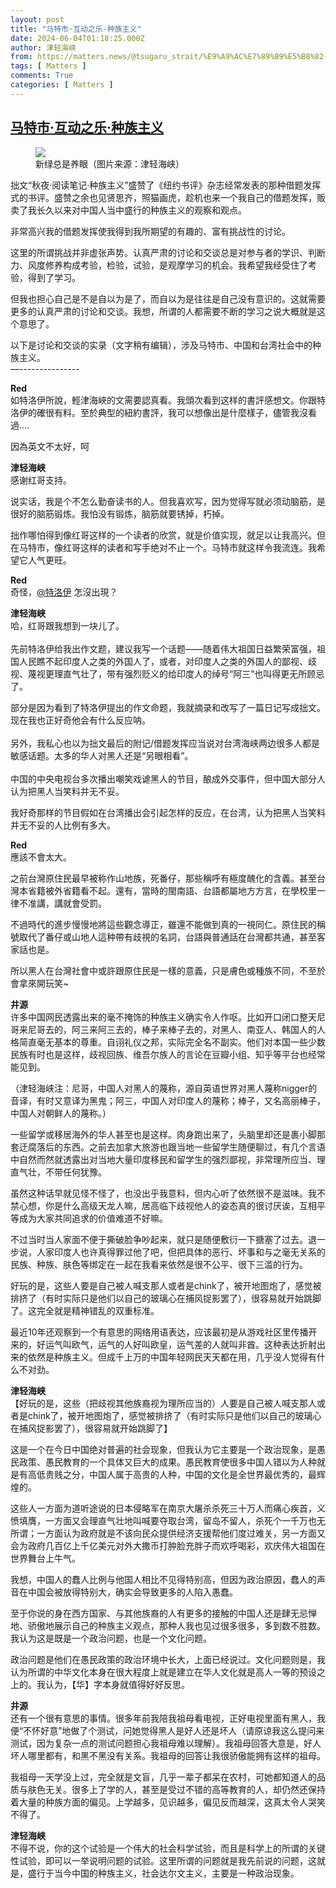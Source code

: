 ```yaml
---
layout: post
title: "马特市·互动之乐·种族主义"
date: 2024-06-04T01:18:25.000Z
author: 津轻海峡
from: https://matters.news/@tsugaru_strait/%E9%A9%AC%E7%89%B9%E5%B8%82-%E4%BA%92%E5%8A%A8%E4%B9%8B%E4%B9%90-%E7%A7%8D%E6%97%8F%E4%B8%BB%E4%B9%89-bafybeidjx53lou46quyxzu4xmi256zhvmyekpcr4fulxlupo2m47dfyzpi
tags: [ Matters ]
comments: True
categories: [ Matters ]
---
```

<!--1717463905000-->
[马特市·互动之乐·种族主义](https://matters.news/@tsugaru_strait/%E9%A9%AC%E7%89%B9%E5%B8%82-%E4%BA%92%E5%8A%A8%E4%B9%8B%E4%B9%90-%E7%A7%8D%E6%97%8F%E4%B8%BB%E4%B9%89-bafybeidjx53lou46quyxzu4xmi256zhvmyekpcr4fulxlupo2m47dfyzpi)
------

<div>
<figure class="image"><img src="https://imagedelivery.net/kDRCweMmqLnTPNlbum-pYA/prod/embed/23248e9a-21b4-413d-9353-7919d13521c5.jpeg/public" referrerpolicy="no-referrer"><figcaption>新绿总是养眼（图片来源：津轻海峡）</figcaption></figure><p>拙文“秋夜·阅读笔记·种族主义”盛赞了《纽约书评》杂志经常发表的那种借题发挥式的书评。盛赞之余也见贤思齐，照猫画虎，趁机也来一个我自己的借题发挥，贩卖了我长久以来对中国人当中盛行的种族主义的观察和观点。</p><p>非常高兴我的借题发挥使我得到我所期望的有趣的、富有挑战性的讨论。</p><p>这里的所谓挑战并非虚张声势。认真严肃的讨论和交谈总是对参与者的学识、判断力、风度修养构成考验，检验，试验，是观摩学习的机会。我希望我经受住了考验，得到了学习。</p><p>但我也担心自己是不是自以为是了，而自以为是往往是自己没有意识的。这就需要更多的认真严肃的讨论和交谈。我想，所谓的人都需要不断的学习之说大概就是这个意思了。</p><p>以下是讨论和交谈的实录（文字稍有编辑），涉及马特市、中国和台湾社会中的种族主义。<br class="smart">—---------------</p><p><strong>Red</strong><br class="smart">如特洛伊所說，輕津海峽的文需要認真看。我頭次看到这样的書評感想文。你跟特洛伊的確很有料。至於典型的紐約書評，我可以想像出是什麼樣子，儘管我沒看過....</p><p>因為英文不太好，呵</p><p><strong>津轻海峡</strong><br class="smart">感谢红哥支持。</p><p>说实话，我是个不怎么勤奋读书的人。但我喜欢写，因为觉得写就必须动脑筋，是很好的脑筋锻炼。我怕没有锻炼，脑筋就要锈掉，朽掉。</p><p>拙作哪怕得到像红哥这样的一个读者的欣赏，就是价值实现，就足以让我高兴。但在马特市，像红哥这样的读者和写手绝对不止一个。马特市就这样令我流连。我希望它人气更旺。</p><p><strong>Red</strong><br class="smart">奇怪，<a target="_blank" rel="noopener noreferrer nofollow" href="https://matters.town/@qcds2000">@特洛伊</a> 怎沒出現？</p><p><strong>津轻海峡</strong><br class="smart">哈，红哥跟我想到一块儿了。<br class="smart"><br class="smart">先前特洛伊给我出作文题，建议我写一个话题——随着伟大祖国日益繁荣富强，祖国人民瞧不起印度人之类的外国人了，或者，对印度人之类的外国人的鄙视、歧视、蔑视更理直气壮了，带有强烈贬义的给印度人的绰号“阿三”也叫得更无所顾忌了。</p><p>部分是因为看到了特洛伊提出的作文命题，我就摘录和改写了一篇日记写成拙文。现在我也正好奇他会有什么反应呐。<br class="smart"><br class="smart">另外，我私心也以为拙文最后的附记/借题发挥应当说对台湾海峡两边很多人都是敏感话题。太多的华人对黑人还是“另眼相看”。<br class="smart"><br class="smart">中国的中央电视台多次播出嘲笑戏谑黑人的节目，酿成外交事件，但中国大部分人认为把黑人当笑料并无不妥。</p><p>我好奇那样的节目假如在台湾播出会引起怎样的反应，在台湾，认为把黑人当笑料并无不妥的人比例有多大。</p><p><strong>Red</strong><br class="smart">應該不會太大。</p><p>之前台灣原住民最早被称作山地族，死番仔，那些稱呼有極度醜化的含義。甚至台灣本省籍被外省籍看不起。還有，當時的閩南語、台語都屬地方方言，在學校里一律不准講，講就會受罰。</p><p>不過時代的進步慢慢地將這些觀念導正，雖還不能做到真的一視同仁。原住民的稱號取代了番仔或山地人這种帶有歧視的名詞，台語與普通話在台灣都共通，甚至客家話也是。</p><p>所以黑人在台灣社會中或許跟原住民是一樣的意義，只是膚色或種族不同，不至於會拿來開玩笑~</p><p><strong>井源</strong><br class="smart">许多中国网民透露出来的毫不掩饰的种族主义确实令人作呕。比如开口闭口整天尼哥来尼哥去的，阿三来阿三去的，棒子来棒子去的，对黑人、南亚人、韩国人的人格简直毫无基本的尊重。自诩礼仪之邦，实际完全名不副实。他们对本国一些少数民族有时也是这样，歧视回族、维吾尔族人的言论在豆瓣小组、知乎等平台也经常能见到。</p><p>（津轻海峡注：尼哥，中国人对黑人的蔑称，源自英语世界对黑人蔑称nigger的音译，有时又意译为黑鬼；阿三，中国人对印度人的蔑称；棒子，又名高丽棒子，中国人对朝鲜人的蔑称。）</p><p>一些留学或移居海外的华人甚至也是这样。肉身跑出来了，头脑里却还是裹小脚那套迂腐落后的东西。之前去加拿大旅游也跟当地一些留学生随便聊过，有几个言语中自然而然就透露出对当地大量印度移民和留学生的强烈鄙视，非常理所应当、理直气壮，不带任何犹豫。</p><p>虽然这种话早就见怪不怪了，也没出乎我意料，但内心听了依然很不是滋味。我不禁心想，你是什么高级天龙人嘛，居高临下歧视他人的姿态真的很讨厌诶，互相平等成为大家共同追求的价值难道不好嘛。</p><p>不过当时当人家面不便于撕破脸争吵起来，就只是随便敷衍一下搪塞了过去。退一步说，人家印度人也许真得罪过他了吧，但把具体的恶行、坏事和与之毫无关系的民族、种族、肤色等绑定在一起在我看来依然是很不公平、很下三滥的行为。</p><p>好玩的是，这些人要是自己被人喊支那人或者是chink了，被开地图炮了，感觉被排挤了（有时实际只是他们以自己的玻璃心在捕风捉影罢了），很容易就开始跳脚了。这完全就是精神错乱的双重标准。</p><p>最近10年还观察到一个有意思的网络用语表达，应该最初是从游戏社区里传播开来的，好运气叫欧气，运气的人好叫欧皇，运气差的人就叫非酋。这种表达折射出来的依然是种族主义。但成千上万的中国年轻网民天天都在用，几乎没人觉得有什么不对劲。</p><p><strong>津轻海峡</strong><br class="smart">【好玩的是，这些（把歧视其他族裔视为理所应当的）人要是自己被人喊支那人或者是chink了，被开地图炮了，感觉被排挤了（有时实际只是他们以自己的玻璃心在捕风捉影罢了），很容易就开始跳脚了】</p><p>这是一个在今日中国绝对普遍的社会现象，但我认为它主要是一个政治现象，是愚民政策、愚民教育的一个具体又巨大的成果。愚民教育使很多中国人错以为人种就是有高低贵贱之分，中国人属于高贵的人种，中国的文化是全世界最优秀的，最辉煌的。</p><p>这些人一方面为道听途说的日本侵略军在南京大屠杀杀死三十万人而痛心疾首，义愤填膺，一方面又会理直气壮地叫喊要夺取台湾，留岛不留人，杀死个一千万也无所谓；一方面认为政府就是不该向民众提供经济支援帮他们度过难关，另一方面又会为政府几百亿上千亿美元对外大撒币打肿脸充胖子而欢呼喝彩，欢庆伟大祖国在世界舞台上牛气。</p><p>我想，中国人的蠢人比例与他国人相比不见得特别高，但因为政治原因，蠢人的声音在中国会被放得特别大，确实会导致更多的人陷入愚蠢。</p><p>至于你说的身在西方国家、与其他族裔的人有更多的接触的中国人还是肆无忌惮地、骄傲地展示自己的种族主义观点，那种人我也见过很多很多，多到数不胜数。我认为这是既是一个政治问题，也是一个文化问题。</p><p>政治问题是他们在愚民政策的政治环境中长大，上面已经说过。文化问题则是，我认为所谓的中华文化本身在很大程度上就是建立在华人文化就是高人一等的预设之上的。我认为，【华】字本身就值得好好反思。</p><p><strong>井源</strong><br class="smart">还有一个很有意思的事情。很多年前我陪我祖母看电视，正好电视里面有黑人，我便“不怀好意”地做了个测试，问她觉得黑人是好人还是坏人（请原谅我这么提问来测试，因为复杂一点的测试问题担心我祖母难以理解）。我祖母回答大意是，好人坏人哪里都有，和黑不黑没有关系。我祖母的回答让我很骄傲能拥有这样的祖母。</p><p>我祖母一天学没上过，完全就是文盲，几乎一辈子都呆在农村，可她都知道人的品质与肤色无关。很多上了学的人，甚至是受过不错的高等教育的人，却仍然还保持着大量的种族方面的偏见。上学越多，见识越多，偏见反而越深，这真太令人哭笑不得了。</p><p><strong>津轻海峡</strong><br class="smart">不得不说，你的这个试验是一个伟大的社会科学试验，而且是科学上的所谓的关键性试验，即可以一举说明问题的试验。这里所谓的问题就是我先前说的问题，这就是，盛行于当今中国的种族主义，社会达尔文主义，主要是一种政治现象。</p><p><br class="smart"></p>
</div>
